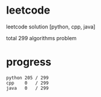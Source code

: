 # leetcode
leetcode solution [python, cpp, java]

total 299 algorithms problem
# progress	
	python 205 / 299
	cpp    0   / 299
	java   0   / 299


